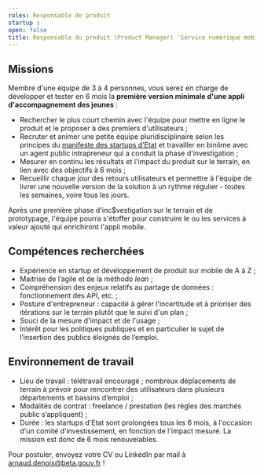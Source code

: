 ```yaml
---
roles: Responsable de produit 
startup : 
open: false
title: Responsable du produit (Product Manager) 'Service numérique mobile d'accompagnement des jeunes vers l'emploi' 
---
```


## Missions 
Membre d'une équipe de 3 à 4 personnes, vous serez en charge de développer et tester en 6 mois la **première version minimale d'une appli d'accompagnement des jeunes** :
- Rechercher le plus court chemin avec l'équipe pour mettre en ligne le produit et le proposer à des premiers d'utilisateurs  ; 
- Recruter et animer une petite équipe pluridisciplinaire selon les principes du [manifeste des startups d’Etat](https://beta.gouv.fr/approche/manifeste) et travailler en binôme avec un agent public intrapreneur qui a conduit la phase d'investigation  ;   
- Mesurer en continu les résultats et l'impact du produit sur le terrain, en lien avec des objectifs à 6 mois ; 
- Recueillir chaque jour des retours utilisateurs et permettre à l'équipe de livrer une nouvelle version de la solution à un rythme régulier - toutes les semaines, voire tous les jours. 

Après une première phase d'inc$vestigation sur le terrain et de prototypage, l'équipe pourra s'étoffer pour construire le ou les services à valeur ajouté qui enrichiront l'appli mobile. 

## Compétences recherchées     
* Expérience en startup et développement de produit sur mobile de A à Z ;
* Maitrise de l’agile et de la méthodo *lean* ;
* Compréhension des enjeux relatifs au partage de données : fonctionnement des API, etc. ;
* Posture d'entrepreneur : capacité à gérer l'incertitude et à prioriser des itérations sur le terrain plutôt que le suivi d'un plan ;
* Souci de la mesure d'impact et de l'usage ; 
* Intérêt pour les politiques publiques et en particulier le sujet de l’insertion des publics éloignés de l’emploi. 

## Environnement de travail   
- Lieu de travail : télétravail encouragé ; nombreux déplacements de terrain à prévoir pour rencontrer des utilisateurs dans plusieurs départements et bassins d’emploi ;
- Modalités de contrat : freelance / prestation (les règles des marchés public s’appliquent) ;
- Durée : les startups d'Etat sont prolongées tous les 6 mois, à l'occasion d'un comité d'investissement, en fonction de l'impact mesuré. La mission est donc de 6 mois renouvelables.     

Pour postuler, envoyez votre CV ou LinkedIn par mail à arnaud.denoix@beta.gouv.fr ! 

